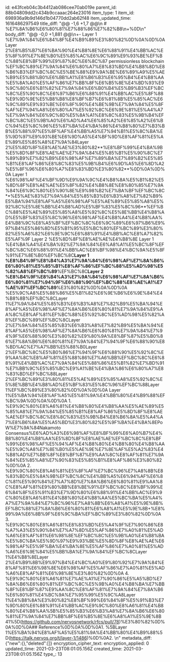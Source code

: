 id: e43fceb04c3b4412ab086cee70ab019e
parent_id: 88b04809dd2c434b9ccaaac264e23016
item_type: 1
item_id: 698936a9b9d146d1b04770dd2ab62f48
item_updated_time: 1616486297549
title_diff: "@@ -1,6 +1,7 @@\\n # %E7%8A%B6%E6%80%81%E7%88%86%E7%82%B8\\n+%0D\\n"
body_diff: "@@ -0,0 +1,881 @@\\n+- Layer 1 %E7%9A%84%E6%84%8F%E4%B9%89%E3%80%82%0D%0A%0D%0A  Layer 2%E8%B5%B7%E6%BA%90%E4%B8%8E%E6%88%91%E4%BB%AC%E5%8F%91%E7%8E%B0%E5%85%AC%E6%9C%89%E9%93%BE%EF%BC%88%E8%BF%99%E9%87%8C%E6%8C%87 permissionless blockchain %EF%BC%89%E7%9A%84%E6%80%A7%E8%83%BD%E4%B8%8D%E8%B6%B3%EF%BC%8C%E5%BE%88%E9%9A%BE%E6%89%A9%E5%AE%B9%E5%88%B0%E6%BB%A1%E8%B6%B3%E6%95%B4%E4%B8%AA%E5%8A%A0%E5%AF%86%E7%BB%8F%E6%B5%8E%E4%BD%93%E9%9C%80%E6%B1%82%E7%9A%84%E6%B0%B4%E5%B9%B3%EF%BC%8C%E5%90%8C%E6%97%B6%E6%88%91%E4%BB%AC%E5%8F%88%E9%9D%9E%E5%B8%B8%E8%BF%B7%E6%81%8B%E5%85%AC%E6%9C%89%E9%93%BE%E6%8F%90%E4%BE%9B%E7%9A%84%E5%8F%AF%E7%94%A8%E6%80%A7%E5%92%8C%E6%9E%81%E5%A4%A7%E7%9A%84%E6%9C%8D%E5%8A%A1%E8%8C%83%E5%9B%B4%EF%BC%8C%E5%9B%A0%E6%AD%A4%E6%85%A2%E6%85%A2%E6%BC%94%E5%8C%96%E5%87%BA%E4%BA%86%E4%B8%80%E7%B3%BB%E5%88%97%E5%8F%AF%E4%BB%A5%E7%94%B1%E5%8C%BA%E5%9D%97%E9%93%BE%E6%9D%A5%E4%BF%9D%E8%AF%81%E5%AE%89%E5%85%A8%E7%9A%84Layer 2%E5%8D%8F%E8%AE%AE%E3%80%82**%E8%BF%99%E4%BA%9B%E5%8D%8F%E8%AE%AE%E7%9A%84%E5%85%B1%E5%90%8C%E7%89%B9%E7%82%B9%E6%98%AF%E7%89%BA%E7%89%B2%E5%85%B1%E8%AF%86%E8%8C%83%E5%9B%B4%E6%9D%A5%E6%8D%A2%E5%8F%96%E6%80%A7%E8%83%BD%E3%80%82**%0D%0A%0D%0A  Layer 1 %E6%98%AF%E4%BF%9D%E9%9A%9C%E4%B8%8A%E5%B1%82%E5%8D%8F%E8%AE%AE%E5%8F%82%E4%B8%8E%E8%80%85%E7%9A%84%E6%9C%80%E5%90%8E%E9%98%B2%E7%BA%BF%EF%BC%8C**%E5%AE%83%E7%9A%84%E5%85%B3%E6%B3%A8%E7%82%B9%E5%BA%94%E8%AF%A5%E6%98%AF%E5%AE%89%E5%85%A8%E5%92%8C%E5%8E%BB%E4%B8%AD%E5%BF%83%E5%8C%96**%EF%BC%88%E5%AE%89%E5%85%A8%E5%92%8C%E5%8E%BB%E4%B8%AD%E5%BF%83%E5%8C%96%E6%98%AF%E4%B8%A4%E4%B8%AA%E4%B8%9C%E8%A5%BF%EF%BC%8C%E6%9C%89%E6%97%B6%E9%97%B4%E5%86%8D%E5%B1%95%E5%BC%80%EF%BC%89%E3%80%82%E5%A6%82%E6%9E%9C%E6%88%91%E4%BB%AC%E8%A7%82%E5%AF%9F Layer 2 %E5%8D%8F%E8%AE%AE%E4%B8%8E Layer 1 %E4%BA%A4%E4%BA%92%E7%9A%84%E6%A8%A1%E5%BC%8F%EF%BC%8C%E6%88%91%E4%BB%AC%E8%BF%98%E4%BC%9A%E5%8F%91%E7%8E%B0%EF%BC%8C**Layer 1 %E8%B4%9F%E8%B4%A3%E7%9A%84%E6%98%AF%E7%8A%B6%E6%80%81%E5%85%B1%E8%AF%86%EF%BC%88%E5%AD%98%E5%82%A8%EF%BC%89**%EF%BC%8C**Layer 2 %E8%B4%9F%E8%B4%A3%E7%9A%84%E6%98%AF%E7%8A%B6%E6%80%81%E7%94%9F%E6%88%90%EF%BC%88%E8%AE%A1%E7%AE%97%EF%BC%89**%E3%80%82%0D%0A%0D%0A  %E5%9C%A8%E5%88%86%E5%B1%82%E6%9E%B6%E6%9E%84%E4%B8%8B%EF%BC%8CLayer 1%E7%9A%84%E5%85%B3%E6%B3%A8%E7%82%B9%E5%BA%94%E8%AF%A5%E6%98%AF%E7%8A%B6%E6%80%81%E7%9A%84%E9%AA%8C%E8%AF%81%EF%BC%88%E5%92%8C%E5%AD%98%E5%82%A8%EF%BC%89%EF%BC%8CLayer 2%E7%9A%84%E5%85%B3%E6%B3%A8%E7%82%B9%E5%BA%94%E8%AF%A5%E6%98%AF%E7%8A%B6%E6%80%81%E7%9A%84%E7%94%9F%E6%88%90%E3%80%82%E9%80%9A%E8%BF%87%E5%B0%86%E7%8A%B6%E6%80%81%E7%9A%84%E7%94%9F%E6%88%90%E8%BD%AC%E7%A7%BB%E5%88%B0Layer 2%EF%BC%8C%E5%B0%86%E7%94%9F%E6%88%90%E5%92%8C%E9%AA%8C%E8%AF%81%E5%88%86%E7%A6%BB%EF%BC%8C%E6%88%91%E4%BB%AC%E7%9A%84%E5%88%86%E5%B1%82%E7%BD%91%E7%BB%9C%E5%85%BC%E9%A1%BE%E4%BA%86%E6%80%A7%E8%83%BD%EF%BC%88Layer 2%EF%BC%89%E3%80%81%E5%AE%89%E5%85%A8%E5%92%8C%E5%8E%BB%E4%B8%AD%E5%BF%83%E5%8C%96%EF%BC%88Layer 1%EF%BC%89%E3%80%82%0D%0A%0D%0A  Layer 1%E5%BA%94%E8%AF%A5%E5%81%9A%E4%BB%80%E4%B9%88%EF%BC%9A%0D%0A%0D%0A  1. %E9%9C%80%E8%A6%81%E4%B8%80%E4%B8%AA%E5%AE%89%E5%85%A8%E7%9A%84%E5%85%B1%E8%AF%86%E5%8D%8F%E8%AE%AE%EF%BC%8C%E8%8C%83%E5%9B%B4%E8%B6%8A%E5%A4%A7%E8%B6%8A%E5%A5%BD%E3%80%82%E5%9F%BA%E4%BA%8EPoW%E7%9A%84Nakamoto Consensus%E6%AD%A3%E6%98%AF%E8%BF%99%E6%A0%B7%E4%B8%80%E4%B8%AA%E5%8D%8F%E8%AE%AE%EF%BC%8C%E8%BF%99%E6%98%AF%E5%94%AF%E4%B8%80%E4%B8%80%E4%B8%AA%E5%9C%A8%E7%8E%B0%E5%AE%9E%E7%8E%AF%E5%A2%83%E4%B8%AD%E7%BB%8F%E8%BF%87%E9%AA%8C%E8%AF%81%E7%9A%84%E5%85%A8%E7%90%83%E5%85%B1%E8%AF%86%E3%80%82%0D%0A  2. %E9%9C%80%E8%A6%81%E5%8F%AF%E7%BC%96%E7%A8%8B%E8%83%BD%E5%8A%9B%EF%BC%8C%E4%BB%A5%E6%94%AF%E6%8C%81%E5%90%84%E7%A7%8D%E7%8A%B6%E6%80%81%E9%AA%8C%E8%AF%81%E9%80%BB%E8%BE%91%EF%BC%8C%E8%BF%99%E6%84%8F%E5%91%B3%E7%9D%80%E6%88%91%E4%BB%AC%E9%9C%80%E8%A6%81%E4%B8%80%E4%B8%AA%E5%BC%BA%E5%A4%A7%E7%9A%84%E7%BC%96%E7%A8%8B%E6%A8%A1%E5%9E%8B%EF%BC%88%E7%8A%B6%E6%80%81%E6%A8%A1%E5%9E%8B+%E8%99%9A%E6%8B%9F%E6%9C%BA%EF%BC%89%E3%80%82%0D%0A  3. %E9%9C%80%E8%A6%81%E8%83%BD%E5%A4%9F%E7%90%86%E8%A7%A3%E5%90%84%E7%A7%8D%E5%AF%86%E7%A0%81%E5%AD%A6%E8%AF%81%E6%98%8E%EF%BC%8C%E5%9B%A0%E4%B8%BA%E5%8C%BA%E5%9D%97%E9%93%BE%E5%8D%8F%E8%AE%AE%E6%98%AF%E5%9F%BA%E4%BA%8E%E5%AF%86%E7%A0%81%E5%AD%A6%E6%9E%84%E5%BB%BA%E7%9A%84%EF%BC%8CLayer 1%E4%B8%8ELayer 2%E4%B9%8B%E9%97%B4%E4%BC%A0%E9%80%92%E7%9A%84%E8%AF%81%E6%98%8E%E6%98%AF%E5%AF%86%E7%A0%81%E5%AD%A6%E8%AF%81%E6%98%8E%E3%80%82%0D%0A  4. %E9%9C%80%E8%A6%81%E7%AE%A1%E7%90%86%E5%A5%BD%E7%8A%B6%E6%80%81%EF%BC%8C%E5%9B%A0%E4%B8%BA%E7%BB%8F%E8%BF%87%E9%AA%8C%E8%AF%81%E7%9A%84%E7%8A%B6%E6%80%81%E4%BC%9A%E7%95%99%E5%9C%A8Layer 1%E4%B8%8A%E3%80%82%E8%BF%99%E6%84%8F%E5%91%B3%E7%9D%80%E6%88%91%E4%BB%AC%E9%9C%80%E8%A6%81%E4%B8%80%E4%B8%AA%5B%E5%85%B3%E6%B3%A8%E7%8A%B6%E6%80%81%E7%9A%84%E7%BB%8F%E6%B5%8E%E6%A8%A1%E5%9E%8B 41%5D(https://github.com/nervosnetwork/rfcs/pull/78)%E3%80%82%0D%0A%0D%0A## Reference%0D%0A%0D%0A1. %5BLayer 1%E5%BA%94%E8%AF%A5%E5%81%9A%E4%BB%80%E4%B9%88%5D(https://talk.nervos.org/t/layer-1/1486)%0D%0A2. \\n"
metadata_diff: {"new":{},"deleted":[]}
encryption_cipher_text: 
encryption_applied: 0
updated_time: 2021-03-23T08:01:05.156Z
created_time: 2021-03-23T08:01:05.156Z
type_: 13